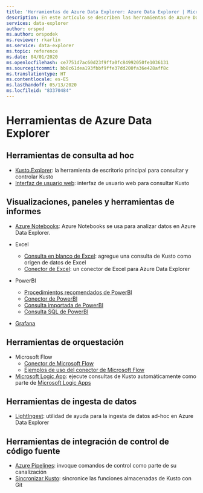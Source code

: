 ```yaml
---
title: 'Herramientas de Azure Data Explorer: Azure Data Explorer | Microsoft Docs'
description: En este artículo se describen las herramientas de Azure Data Explorer en Azure Data Explorer.
services: data-explorer
author: orspod
ms.author: orspodek
ms.reviewer: rkarlin
ms.service: data-explorer
ms.topic: reference
ms.date: 04/01/2020
ms.openlocfilehash: ce7751d7ac60d23f9ffa0fc84992050fe1036131
ms.sourcegitcommit: bb8c61dea193fbbf9ffe37dd200fa36e428aff8c
ms.translationtype: HT
ms.contentlocale: es-ES
ms.lasthandoff: 05/13/2020
ms.locfileid: "83370484"
---
```

# <a name="azure-data-explorer-tools"></a>Herramientas de Azure Data Explorer

## <a name="ad-hoc-query-tools"></a>Herramientas de consulta ad hoc


* [Kusto.Explorer](./kusto-explorer.md): la herramienta de escritorio principal para consultar y controlar Kusto
* [Interfaz de usuario web](../../web-query-data.md): interfaz de usuario web para consultar Kusto

## <a name="visualizations-dashboards-and-reporting-tools"></a>Visualizaciones, paneles y herramientas de informes


* [Azure Notebooks](../../azure-notebooks.md): Azure Notebooks se usa para analizar datos en Azure Data Explorer.
* Excel
    * [Consulta en blanco de Excel](../../excel-blank-query.md): agregue una consulta de Kusto como origen de datos de Excel
    * [Conector de Excel](../../excel-connector.md): un conector de Excel para Azure Data Explorer 

* PowerBI

   * [Procedimientos recomendados de PowerBI](../../power-bi-best-practices.md)
   * [Conector de PowerBI](../../power-bi-connector.md)
   * [Consulta importada de PowerBI](../../power-bi-imported-query.md) 
   * [Consulta SQL de PowerBI](../../power-bi-sql-query.md)

* [Grafana](../../grafana.md)

## <a name="orchestration-tools"></a>Herramientas de orquestación


* Microsoft Flow
    * [Conector de Microsoft Flow](../../flow.md)
    * [Ejemplos de uso del conector de Microsoft Flow](../../flow-usage.md)
* [Microsoft Logic App](./logicapps.md): ejecute consultas de Kusto automáticamente como parte de [Microsoft Logic Apps](https://docs.microsoft.com/azure/logic-apps/logic-apps-what-are-logic-apps)



## <a name="data-ingestion-tools"></a>Herramientas de ingesta de datos


* [LightIngest](../../lightingest.md): utilidad de ayuda para la ingesta de datos ad-hoc en Azure Data Explorer
 



## <a name="source-control-integration-tools"></a>Herramientas de integración de control de código fuente

* [Azure Pipelines](../../devops.md): invoque comandos de control como parte de su canalización
* [Sincronizar Kusto](./synckusto.md): sincronice las funciones almacenadas de Kusto con Git
